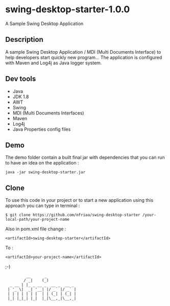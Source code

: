 # swing-desktop-starter-1.0.0
A Sample Swing Desktop Application 

## Description
A sample Swing Desktop Application / MDI (Multi Documents Interface) to help developers start quickly new program... 
The application is configured with Maven and Log4j as Java logger system.  

## Dev tools
* Java 
* JDK 1.8
* AWT
* Swing
* MDI (Multi Documents Interfaces)
* Maven
* Log4j
* Java Properties config files

## Demo
The demo folder contain a built final jar with dependencies that you can run to have an idea on the application : 
```
java -jar swing-desktop-starter.jar 
```
## Clone 
To use this code in your project or to start a new application using this approach you can type in terminal : 
```
$ git clone https://github.com/nfriaa/swing-desktop-starter /your-local-path/your-project-name
```
Also in pom.xml file change : 
```
<artifactId>swing-desktop-starter</artifactId>
```
To : 
```
<artifactId>your-project-name</artifactId>
```


;-)
```
         __      _             
        / _|    (_)            
  _ __ | |_ _ __ _  __ _  __ _ 
 | '_ \|  _| '__| |/ _` |/ _` |
 | | | | | | |  | | (_| | (_| |
 |_| |_|_| |_|  |_|\__,_|\__,_|
```                             
